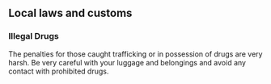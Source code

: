 ## Local laws and customs

### **Illegal Drugs**

The penalties for those caught trafficking or in possession of drugs are very harsh. Be very careful with your luggage and belongings and avoid any contact with prohibited drugs.